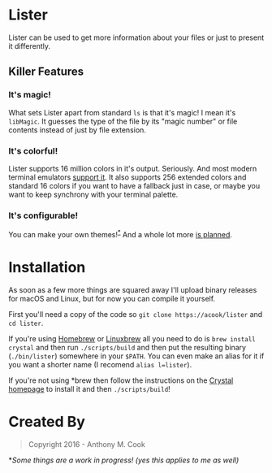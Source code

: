 Lister
======

Lister can be used to get more information about your files or just to present it differently.

Killer Features
---------------

### It's magic!

What sets Lister apart from standard `ls` is that it's magic! I mean it's `libMagic`. It guesses the type of the file by its "magic number" or file contents instead of just by file extension.

### It's colorful!

Lister supports 16 million colors in it's output. Seriously. And most modern terminal emulators [support it](https://gist.github.com/XVilka/8346728). It also supports 256 extended colors and standard 16 colors if you want to have a fallback just in case, or maybe you want to keep synchrony with your terminal palette.

### It's configurable!

You can make your own themes!<sup>[\*](#wip)</sup> And a whole lot more [is planned](https://github.com/acook/lister/blob/master/TODO.markdown).

Installation
============

As soon as a few more things are squared away I'll upload binary releases for macOS and Linux, but for now you can compile it yourself.

First you'll need a copy of the code so `git clone https://acook/lister` and `cd lister`.

If you're using [Homebrew](https://brew.sh) or [Linuxbrew](https://linuxbrew.sh) all you need to do is `brew install crystal` and then run `./scripts/build` and then put the resulting binary (`./bin/lister`) somewhere in your `$PATH`. You can even make an alias for it if you want a shorter name (I recomend `alias l=lister`).

If you're not using \*brew then follow the instructions on the [Crystal homepage](https://crystal-lang.org) to install it and then `./scripts/build`!

Created By
=========

> Copyright 2016 - Anthony M. Cook



<a name="wip">*</a><em>Some things are a work in progress! (yes this applies to me as well)</em>
